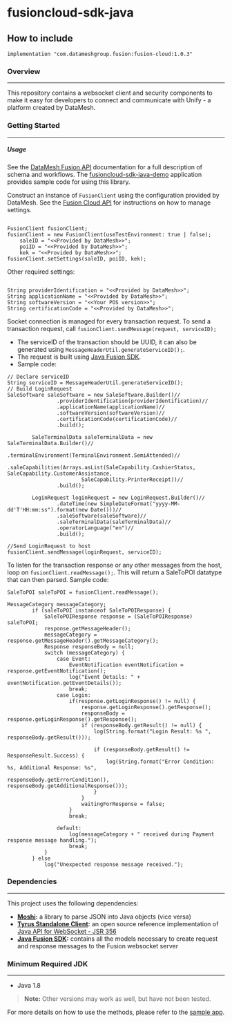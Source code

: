 # fusioncloud-sdk-java

## How to include

    implementation "com.datameshgroup.fusion:fusion-cloud:1.0.3"

### Overview

***

This repository contains a websocket client and security components to make it easy for developers to connect and communicate with Unify - a platform created by DataMesh.

### Getting Started

***

##### Usage
See the [DataMesh Fusion API](https://datameshgroup.github.io/fusion) documentation for a full description of schema and workflows.
The [fusioncloud-sdk-java-demo](https://github.com/datameshgroup/fusioncloud-sdk-java-demo) application provides sample code for using this library.

Construct an instance of `FusionClient` using the configuration provided by DataMesh. See the [Fusion Cloud API](https://datameshgroup.github.io/fusion/docs/getting-started#sale-system-settings) for instructions on how to manage settings.

```

FusionClient fusionClient;
fusionClient = new FusionClient(useTestEnvironment: true | false);
    saleID = "<<Provided by DataMesh>>";
    poiID = "<<Provided by DataMesh>>";
    kek = "<<Provided by DataMesh>>";
fusionClient.setSettings(saleID, poiID, kek); 

```

Other required settings:

```

String providerIdentification = "<<Provided by DataMesh>>";
String applicationName = "<<Provided by DataMesh>>";
String softwareVersion = "<<Your POS version>>";
String certificationCode = "<<Provided by DataMesh>>";

```


Socket connection is managed for every transaction request. 
To send a transaction request, call `fusionClient.sendMessage(request, serviceID);`
- The serviceID of the transaction should be UUID, it can also be generated using `MessageHeaderUtil.generateServiceID();`. 
- The request is built using [Java Fusion SDK](https://github.com/datameshgroup/fusionsatellite-sdk-java).
- Sample code:


```
// Declare serviceID
String serviceID = MessageHeaderUtil.generateServiceID();
// Build LoginRequest
SaleSoftware saleSoftware = new SaleSoftware.Builder()//
                .providerIdentification(providerIdentification)//
                .applicationName(applicationName)//
                .softwareVersion(softwareVersion)//
                .certificationCode(certificationCode)//
                .build();

        SaleTerminalData saleTerminalData = new SaleTerminalData.Builder()//
                .terminalEnvironment(TerminalEnvironment.SemiAttended)//
                .saleCapabilities(Arrays.asList(SaleCapability.CashierStatus, SaleCapability.CustomerAssistance,
                        SaleCapability.PrinterReceipt))//
                .build();

        LoginRequest loginRequest = new LoginRequest.Builder()//
                .dateTime(new SimpleDateFormat("yyyy-MM-dd'T'HH:mm:ss").format(new Date()))//
                .saleSoftware(saleSoftware)//
                .saleTerminalData(saleTerminalData)//
                .operatorLanguage("en")//
                .build();
                
//Send LoginRequest to host             
fusionClient.sendMessage(loginRequest, serviceID);
```

To listen for the transaction response or any other messages from the host, loop on `fusionClient.readMessage();`. This will return a SaleToPOI datatype that can then parsed. Sample code:

```
SaleToPOI saleToPOI = fusionClient.readMessage();

MessageCategory messageCategory;
        if (saleToPOI instanceof SaleToPOIResponse) {
            SaleToPOIResponse response = (SaleToPOIResponse) saleToPOI;
            response.getMessageHeader();
            messageCategory = response.getMessageHeader().getMessageCategory();
            Response responseBody = null;
            switch (messageCategory) {
                case Event:
                    EventNotification eventNotification = response.getEventNotification();
                    log("Event Details: " + eventNotification.getEventDetails());
                    break;
                case Login:
                    if(response.getLoginResponse() != null) {
                        response.getLoginResponse().getResponse();
                        responseBody = response.getLoginResponse().getResponse();
                        if (responseBody.getResult() != null) {
                            log(String.format("Login Result: %s ", responseBody.getResult()));

                            if (responseBody.getResult() != ResponseResult.Success) {
                                log(String.format("Error Condition: %s, Additional Response: %s",
                                        responseBody.getErrorCondition(), responseBody.getAdditionalResponse()));
                            }
                        }
                        waitingForResponse = false;
                    }
                    break;

                default:
                    log(messageCategory + " received during Payment response message handling.");
                    break;
            }
        } else
            log("Unexpected response message received.");

```


### Dependencies

***

This project uses the following dependencies:  

- **[Moshi](https://github.com/square/moshi):** a library to parse JSON into Java objects (vice versa)  
- **[Tyrus Standalone Client](https://github.com/eclipse-ee4j/tyrus):** an open source reference implementation of [Java API for WebSocket - JSR 356](https://www.oracle.com/technical-resources/articles/java/jsr356.html)
- **[Java Fusion SDK](https://github.com/datameshgroup/fusionsatellite-sdk-java):** contains all the models necessary to create request and response messages to the Fusion websocket server

### Minimum Required JDK

***

- Java 1.8

> **Note:** Other versions may work as well, but have not been tested.


For more details on how to use the methods, please refer to the [sample app](https://github.com/datameshgroup/fusioncloud-sdk-java-demo).
